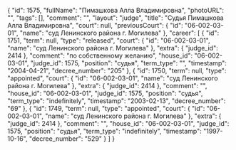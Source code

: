{
    "id": 1575,
    "fullName": "Пимашкова Алла Владимировна",
    "photoURL": "",
    "tags": [],
    "comment": "",
    "layout": "judge",
    "title": "Судья Пимашкова Алла Владимировна",
    "court": null,
    "previousCourt": {
        "id": "06-002-03-01",
        "name": "суд Ленинского района г. Могилева"
    },
    "career": [
        {
            "id": 1751,
            "term": null,
            "type": "released",
            "court": {
                "id": "06-002-03-01",
                "name": "суд Ленинского района г. Могилева"
            },
            "extra": {
                "judge_id": 2414
            },
            "comment": "по собственному желанию",
            "house_id": "06-002-03-01",
            "judge_id": 1575,
            "position": "судья",
            "term_type": "",
            "timestamp": "2004-04-21",
            "decree_number": "205"
        },
        {
            "id": 1750,
            "term": null,
            "type": "appointed",
            "court": {
                "id": "06-002-03-01",
                "name": "суд Ленинского района г. Могилева"
            },
            "extra": {
                "judge_id": 2414
            },
            "comment": "",
            "house_id": "06-002-03-01",
            "judge_id": 1575,
            "position": "судья",
            "term_type": "indefinitely",
            "timestamp": "2003-02-13",
            "decree_number": "69"
        },
        {
            "id": 1749,
            "term": null,
            "type": "appointed",
            "court": {
                "id": "06-002-03-01",
                "name": "суд Ленинского района г. Могилева"
            },
            "extra": {
                "judge_id": 2414
            },
            "comment": "",
            "house_id": "06-002-03-01",
            "judge_id": 1575,
            "position": "судья",
            "term_type": "indefinitely",
            "timestamp": "1997-10-16",
            "decree_number": "529"
        }
    ]
}